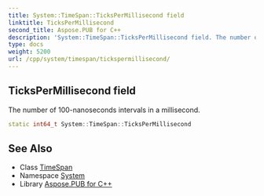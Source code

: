 ```yaml
---
title: System::TimeSpan::TicksPerMillisecond field
linktitle: TicksPerMillisecond
second_title: Aspose.PUB for C++
description: 'System::TimeSpan::TicksPerMillisecond field. The number of 100-nanoseconds intervals in a millisecond in C++.'
type: docs
weight: 5200
url: /cpp/system/timespan/tickspermillisecond/
---
```

## TicksPerMillisecond field


The number of 100-nanoseconds intervals in a millisecond.

```cpp
static int64_t System::TimeSpan::TicksPerMillisecond
```

## See Also

* Class [TimeSpan](../)
* Namespace [System](../../)
* Library [Aspose.PUB for C++](../../../)
